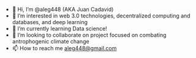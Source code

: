 - 👋 Hi, I’m @aleg448 (AKA Juan Cadavid) 
- 👀 I’m interested in web 3.0 technologies, decentralized computing and databases, and deep learning
- 🌱 I’m currently learning Data science!
- 💞️ I’m looking to collaborate on project focused on combating antrophogenic climate change
- 📫 How to reach me aleg448@gmail.com

<!---
aleg448/aleg448 is a ✨ special ✨ repository because its `README.md` (this file) appears on your GitHub profile.
You can click the Preview link to take a look at your changes.
--->
